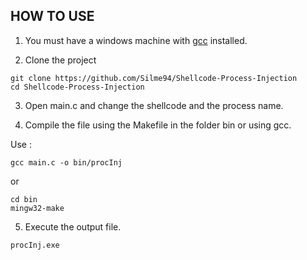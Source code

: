 ## HOW TO USE

1. You must have a windows machine with [gcc](https://sourceforge.net/projects/mingw-w64/) installed.

2. Clone the project
```
git clone https://github.com/Silme94/Shellcode-Process-Injection
cd Shellcode-Process-Injection
```
3. Open main.c and change the shellcode and the process name.

4. Compile the file using the Makefile in the folder bin or using gcc.

Use :
```
gcc main.c -o bin/procInj
```
or
```
cd bin
mingw32-make
```
5. Execute the output file.
```
procInj.exe
```
